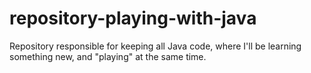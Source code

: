# repository-playing-with-java
Repository responsible for keeping all Java code, where I'll be learning something new, and "playing" at the same time.
